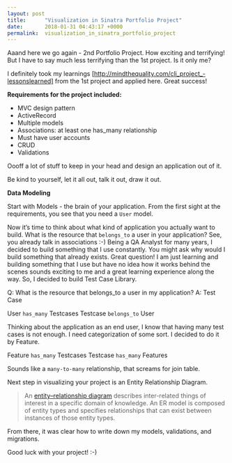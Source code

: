 ```yaml
---
layout: post
title:      "Visualization in Sinatra Portfolio Project"
date:       2018-01-31 04:43:17 +0000
permalink:  visualization_in_sinatra_portfolio_project
---
```



Aaand here we go again - 2nd Portfolio Project. How exciting and terrifying! But I have to say much less terrifying than the 1st project. Is it only me?

I definitely took my learnings [http://mindthequality.com/cli_project_-lessonslearned] from the 1st project and applied here. Great success!

**Requirements for the project included:**

* MVC design pattern
* ActiveRecord
* Multiple models
* Associations: at least one has_many relationship
* Must have user accounts
* CRUD
* Validations

Oooff a lot of stuff to keep in your head and design an application out of it.

Be kind to yourself, let it all out, talk it out, draw it out.

**Data Modeling**

Start with Models - the brain of your application. From the first sight at the requirements, you see that you need a `User` model.

Now it’s time to think about what kind of application you actually want to build.
What is the resource that `belongs_to` a user in your application? See, you already talk in associations :-) 
Being a QA Analyst for many years, I decided to build something that I use constantly. You might ask why would I build something that already exists. Great question! I am just learning and building something that I use but have no idea how it works behind the scenes sounds exciting to me and a great learning experience along the way. So, I decided to build Test Case Library. 

Q: What is the resource that belongs_to a user in my application?
A: Test Case

User `has_many` Testcases
Testcase `belongs_to` User

Thinking about the application as an end user, I know that having many test cases is not enough. I need categorization of some sort. I decided to do it by Feature. 

Feature `has_many` Testcases
Testcase `has_many` Features

Sounds like a `many-to-many` relationship, that screams for join table. 

Next step in visualizing your project is an Entity Relationship Diagram. 

> An [entity–relationship diagram](https://en.wikipedia.org/wiki/Entity%E2%80%93relationship_model) describes inter-related things of interest in a specific domain of knowledge. An ER model is composed of entity types and specifies relationships that can exist between instances of those entity types.

From there, it was clear how to write down my models, validations, and migrations. 

Good luck with your project! :-)


